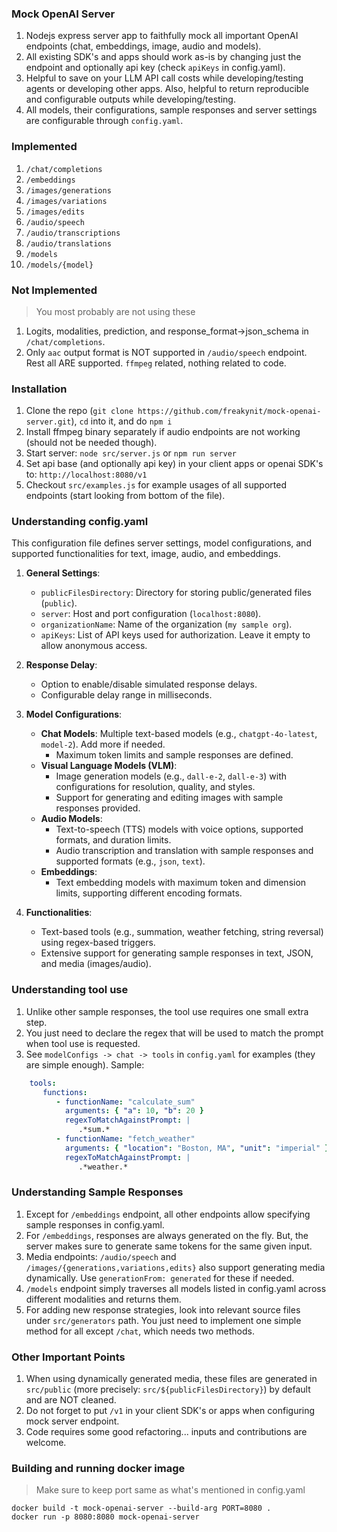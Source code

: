 ### Mock OpenAI Server 
1. Nodejs express server app to faithfully mock all important OpenAI endpoints (chat, embeddings, image, audio and models).
2. All existing SDK's and apps should work as-is by changing just the endpoint and optionally api key (check `apiKeys` in config.yaml).
3. Helpful to save on your LLM API call costs while developing/testing agents or developing other apps. Also, helpful to return reproducible and configurable outputs while developing/testing.  
4. All models, their configurations, sample responses and server settings are configurable through `config.yaml`.

### Implemented
1. `/chat/completions`
2. `/embeddings`
3. `/images/generations`
4. `/images/variations`
5. `/images/edits`
6. `/audio/speech`
7. `/audio/transcriptions`
8. `/audio/translations`
9. `/models`
10. `/models/{model}`

### Not Implemented
> You most probably are not using these
1. Logits, modalities, prediction, and response_format->json_schema in `/chat/completions`.
2. Only `aac` output format is NOT supported in `/audio/speech` endpoint. Rest all ARE supported. `ffmpeg` related, nothing related to code.

### Installation
1. Clone the repo (`git clone https://github.com/freakynit/mock-openai-server.git`), `cd` into it, and do `npm i`
2. Install ffmpeg binary separately if audio endpoints are not working (should not be needed though).
3. Start server: `node src/server.js` or `npm run server`
4. Set api base (and optionally api key) in your client apps or openai SDK's to: `http://localhost:8080/v1`
5. Checkout `src/examples.js` for example usages of all supported endpoints (start looking from bottom of the file).

### Understanding config.yaml
This configuration file defines server settings, model configurations, and supported functionalities for text, image, audio, and embeddings.
1. **General Settings**:
    - `publicFilesDirectory`: Directory for storing public/generated files (`public`).
    - `server`: Host and port configuration (`localhost:8080`).
    - `organizationName`: Name of the organization (`my sample org`).
    - `apiKeys`: List of API keys used for authorization. Leave it empty to allow anonymous access.

2. **Response Delay**:
    - Option to enable/disable simulated response delays.
    - Configurable delay range in milliseconds.

3. **Model Configurations**:
    - **Chat Models**: Multiple text-based models (e.g., `chatgpt-4o-latest`, `model-2`). Add more if needed.
        - Maximum token limits and sample responses are defined.
    - **Visual Language Models (VLM)**:
        - Image generation models (e.g., `dall-e-2`, `dall-e-3`) with configurations for resolution, quality, and styles.
        - Support for generating and editing images with sample responses provided.
    - **Audio Models**:
        - Text-to-speech (TTS) models with voice options, supported formats, and duration limits.
        - Audio transcription and translation with sample responses and supported formats (e.g., `json`, `text`).
    - **Embeddings**:
        - Text embedding models with maximum token and dimension limits, supporting different encoding formats.

4. **Functionalities**:
    - Text-based tools (e.g., summation, weather fetching, string reversal) using regex-based triggers.
    - Extensive support for generating sample responses in text, JSON, and media (images/audio).

### Understanding tool use
1. Unlike other sample responses, the tool use requires one small extra step.
2. You just need to declare the regex that will be used to match the prompt when tool use is requested.
3. See `modelConfigs -> chat -> tools` in `config.yaml` for examples (they are simple enough). Sample:
```yaml
    tools:
       functions:
          - functionName: "calculate_sum"
            arguments: { "a": 10, "b": 20 }
            regexToMatchAgainstPrompt: |
               .*sum.*
          - functionName: "fetch_weather"
            arguments: { "location": "Boston, MA", "unit": "imperial" }
            regexToMatchAgainstPrompt: |
               .*weather.* 
```

### Understanding Sample Responses
1. Except for `/embeddings` endpoint, all other endpoints allow specifying sample responses in config.yaml.
2. For `/embeddings`, responses are always generated on the fly. But, the server makes sure to generate same tokens for the same given input.
3. Media endpoints: `/audio/speech` and `/images/{generations,variations,edits}` also support generating media dynamically. Use `generationFrom: generated` for these if needed.
4. `/models` endpoint simply traverses all models listed in config.yaml across different modalities and returns them.
5. For adding new response strategies, look into relevant source files under `src/generators` path. You just need to implement one simple method for all except `/chat`, which needs two methods.

### Other Important Points
1. When using dynamically generated media, these files are generated in `src/public` (more precisely: `src/${publicFilesDirectory}`) by default and are NOT cleaned.
2. Do not forget to put `/v1` in your client SDK's or apps when configuring mock server endpoint.
3. Code requires some good refactoring... inputs and contributions are welcome.

### Building and running docker image
> Make sure to keep port same as what's mentioned in config.yaml
```shell
docker build -t mock-openai-server --build-arg PORT=8080 .
docker run -p 8080:8080 mock-openai-server
```
